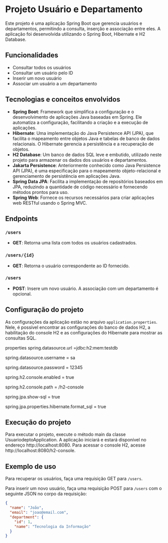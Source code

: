 # Projeto Usuário e Departamento

Este projeto é uma aplicação Spring Boot que gerencia usuários e departamentos, permitindo a consulta, inserção e associação entre eles. A aplicação foi desenvolvida utilizando o Spring Boot, Hibernate e H2 Database.

## Funcionalidades

- Consultar todos os usuários
- Consultar um usuário pelo ID
- Inserir um novo usuário
- Associar um usuário a um departamento

## Tecnologias e conceitos envolvidos

- **Spring Boot**: Framework que simplifica a configuração e o desenvolvimento de aplicações Java baseadas em Spring. Ele automatiza a configuração, facilitando a criação e a execução de aplicações.
- **Hibernate**: Uma implementação do Java Persistence API (JPA), que facilita o mapeamento entre objetos Java e tabelas de banco de dados relacionais. O Hibernate gerencia a persistência e a recuperação de objetos.
- **H2 Database**: Um banco de dados SQL leve e embutido, utilizado neste projeto para armazenar os dados dos usuários e departamentos.
- **Jakarta Persistence**: Anteriormente conhecido como Java Persistence API (JPA), é uma especificação para o mapeamento objeto-relacional e gerenciamento de persistência em aplicações Java.
- **Spring Data JPA**: Facilita a implementação de repositórios baseados em JPA, reduzindo a quantidade de código necessário e fornecendo métodos prontos para uso.
- **Spring Web**: Fornece os recursos necessários para criar aplicações web RESTful usando o Spring MVC.

## Endpoints

### `/users`

- **GET**: Retorna uma lista com todos os usuários cadastrados.

### `/users/{id}`

- **GET**: Retorna o usuário correspondente ao ID fornecido.

### `/users`

- **POST**: Insere um novo usuário. A associação com um departamento é opcional.


## Configuração do projeto

As configurações da aplicação estão no arquivo `application.properties`. Nele, é possível encontrar as configurações do banco de dados H2, a habilitação do console H2 e as configurações do Hibernate para mostrar as consultas SQL.

properties
spring.datasource.url =jdbc:h2:mem:testdb

spring.datasource.username = sa

spring.datasource.password = 12345

spring.h2.console.enabled = true

spring.h2.console.path = /h2-console

spring.jpa.show-sql = true

spring.jpa.properties.hibernate.format_sql = true


## Execução do projeto

Para executar o projeto, execute o método main da classe UsuariodeptoApplication. A aplicação iniciará e estará disponível no endereço http://localhost:8080. Para acessar o console H2, acesse http://localhost:8080/h2-console.


## Exemplo de uso
Para recuperar os usuários, faça uma requisição GET para `/users`.

Para inserir um novo usuário, faça uma requisição POST para `/users` com o seguinte JSON no corpo da requisição:

```json
{
  "name": "João",
  "email": "joao@email.com",
  "department": {
    "id": 1,
    "name": "Tecnologia da Informação"
  }
}
